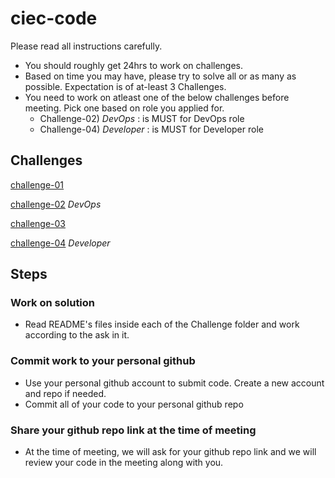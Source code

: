 # ciec-code

Please read all instructions carefully.

- You should roughly get 24hrs to work on challenges.
- Based on time you may have, please try to solve all or as many as possible. Expectation is of at-least 3 Challenges.
- You need to work on atleast one of the below challenges before meeting.  Pick one based on role you applied for.
   - Challenge-02) *DevOps* : is MUST for DevOps role
   - Challenge-04) *Developer* : is MUST for Developer role
 

## Challenges
[challenge-01](challenge-01)

[challenge-02](challenge-02) *DevOps*

[challenge-03](challenge-03)

[challenge-04](challenge-04) *Developer*


## Steps
### Work on solution
- Read README's files inside each of the Challenge folder and work according to the ask in it.
### Commit work to your personal github
- Use your personal github account to submit code. Create a new account and repo if needed.
- Commit all of your code to your personal github repo
### Share your github repo link at the time of meeting 
- At the time of meeting, we will ask for your github repo link and we will review your code in the meeting along with you.

